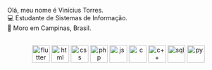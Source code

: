Olá, meu nome é Vinícius Torres. <br>
💻 Estudante de Sistemas de Informação. <br>
📌 Moro em Campinas, Brasil. <br>


<div style="display": inline_block align="center"><br>
  <img align="center" alt="flutter" width = "40" height ="40" src="https://cdn.jsdelivr.net/gh/devicons/devicon/icons/flutter/flutter-original.svg" />
  
  <img align="center" alt="html" width = "40" height ="40" src="https://cdn.jsdelivr.net/gh/devicons/devicon/icons/html5/html5-original-wordmark.svg" />
  
  
  <img align="center" alt="css" width = "40" height ="40" src="https://cdn.jsdelivr.net/gh/devicons/devicon/icons/css3/css3-original-wordmark.svg" />
  
  
  <img align="center" alt="php" width = "40" height ="40" src="https://cdn.jsdelivr.net/gh/devicons/devicon/icons/php/php-original.svg" />
          
  <img align="center" alt="js" width="40" height="40" src="https://cdn.jsdelivr.net/gh/devicons/devicon/icons/javascript/javascript-original.svg" />
          
 
  <img align="center" alt="c" width="40" height="40" src="https://cdn.jsdelivr.net/gh/devicons/devicon/icons/c/c-original.svg" />
  
  
 <img align="center" alt="c++" width="40" height="40" src="https://cdn.jsdelivr.net/gh/devicons/devicon/icons/cplusplus/cplusplus-original.svg" />
          
  
  
 <img align="center" alt="sql" width="40" height="40" src="https://cdn.jsdelivr.net/gh/devicons/devicon/icons/mysql/mysql-original-wordmark.svg" />
  
  
  <img align="center" alt="py" width="40" height="40" src="https://cdn.jsdelivr.net/gh/devicons/devicon/icons/python/python-original.svg" />
          
  </div>

